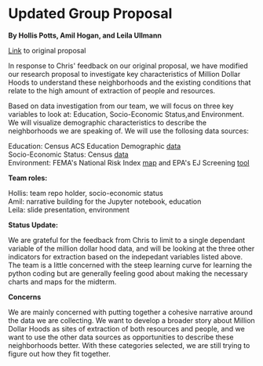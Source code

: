 # Updated Group Proposal

**By Hollis Potts, Amil Hogan, and Leila Ullmann**

[Link](https://github.com/computerhollis/221-final-project/blob/main/Group%20Assignments/proposal.md) to original proposal

In response to Chris' feedback on our original proposal, we have modified our research proposal to investigate key characteristics of Million Dollar Hoods to understand these neighborhoods and the existing conditions that relate to the high amount of extraction of people and resources. 

Based on data investigation from our team, we will focus on three key variables to look at: Education, Socio-Economic Status,and Environment. We will visualize demographic characteristics to describe the neighborhoods we are speaking of. 
We will use the follosing data sources:

Education: Census ACS Education Demographic [data](https://data.census.gov/table/ACSDP1Y2023.DP02?q=Education)   
Socio-Economic Status: Census [data](https://data.census.gov/table/ACSST1Y2023.S0501?q=S0501:%20Selected%20Characteristics%20of%20the%20Native%20and%20Foreign-Born%20Populations)  
Environment: FEMA's National Risk Index [map](https://hazards.fema.gov/nri/) and EPA's EJ Screening [tool](https://www.epa.gov/ejscreen/download-ejscreen-data)

**Team roles:**

Hollis: team repo holder, socio-economic status  
Amil: narrative building for the Jupyter notebook, education  
Leila: slide presentation, environment  

**Status Update:**

We are grateful for the feedback from Chris to limit to a single dependant variable of the million dollar hood data, and will be looking at the three other indicators for extraction based on the indepedant variables listed above. The team is a little concerned with the steep learning curve for learning the python coding but are generally feeling good about making the necessary charts and maps for the midterm.

**Concerns**

We are mainly concerned with putting together a cohesive narrative around the data we are collecting. We want to develop a broader story about Million Dollar Hoods as sites of extraction of both resources and people, and we want to use the other data sources as opportunities to describe these neighborhoods better. With these categories selected, we are still trying to figure out how they fit together.
